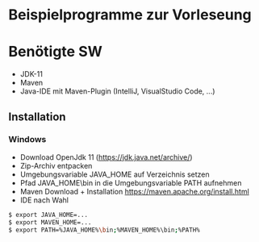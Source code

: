 # Beispielprogramme zur Vorleseung

# Benötigte SW
- JDK-11
- Maven
- Java-IDE mit Maven-Plugin (IntelliJ, VisualStudio Code, ...)
 
## Installation
### Windows
- Download OpenJdk 11 (https://jdk.java.net/archive/)
- Zip-Archiv entpacken
- Umgebungsvariable JAVA_HOME auf Verzeichnis setzen
- Pfad JAVA_HOME\bin in die Umgebungsvariable PATH aufnehmen
- Maven Download + Installation https://maven.apache.org/install.html
- IDE nach Wahl
```sh
$ export JAVA_HOME=...
$ export MAVEN_HOME=...
$ export PATH=%JAVA_HOME%\bin;%MAVEN_HOME%\bin;%PATH%
```
